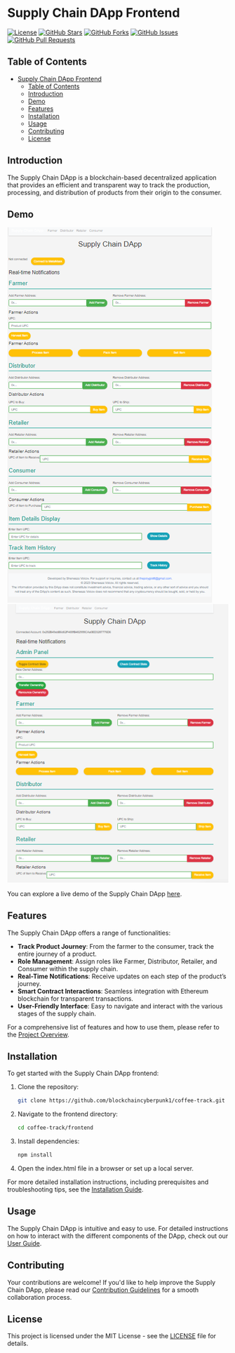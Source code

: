 # Supply Chain DApp Frontend


[![License](https://img.shields.io/badge/License-ISC-blue.svg)](LICENSE)
[![GitHub Stars](https://img.shields.io/github/stars/blockchaincyberpunk1/coffee-track)](https://github.com/blockchaincyberpunk1/coffee-track/stargazers)
[![GitHub Forks](https://img.shields.io/github/forks/blockchaincyberpunk1/coffee-track)](https://github.com/blockchaincyberpunk1/coffee-track/network/members)
[![GitHub Issues](https://img.shields.io/github/issues/blockchaincyberpunk1/coffee-track)](https://github.com/blockchaincyberpunk1/coffee-track/issues)
[![GitHub Pull Requests](https://img.shields.io/github/issues-pr/blockchaincyberpunk1/coffee-track)](https://github.com/blockchaincyberpunk1/coffee-track/pulls)


## Table of Contents

- [Supply Chain DApp Frontend](#supply-chain-dapp-frontend)
  - [Table of Contents](#table-of-contents)
  - [Introduction](#introduction)
  - [Demo](#demo)
  - [Features](#features)
  - [Installation](#installation)
  - [Usage](#usage)
  - [Contributing](#contributing)
  - [License](#license)

## Introduction

The Supply Chain DApp is a blockchain-based decentralized application that provides an efficient and transparent way to track the production, processing, and distribution of products from their origin to the consumer.

## Demo

![Supply Chain DApp Screenshot 1](screenshots/screenshot1.png)
![Supply Chain DApp Screenshot 2](screenshots/screenshot2.png)


You can explore a live demo of the Supply Chain DApp [here](https://blockchaincyberpunk1.github.io/coffee-track-frontend/).


## Features

The Supply Chain DApp offers a range of functionalities:

- **Track Product Journey**: From the farmer to the consumer, track the entire journey of a product.
- **Role Management**: Assign roles like Farmer, Distributor, Retailer, and Consumer within the supply chain.
- **Real-Time Notifications**: Receive updates on each step of the product’s journey.
- **Smart Contract Interactions**: Seamless integration with Ethereum blockchain for transparent transactions.
- **User-Friendly Interface**: Easy to navigate and interact with the various stages of the supply chain.

For a comprehensive list of features and how to use them, please refer to the [Project Overview](Project-Overview.md).

## Installation

To get started with the Supply Chain DApp frontend:

1. Clone the repository:

   ```bash
   git clone https://github.com/blockchaincyberpunk1/coffee-track.git
   ```

2. Navigate to the frontend directory:

   ```bash
   cd coffee-track/frontend
   ```

3. Install dependencies:

   ```bash
   npm install
   ```

4. Open the index.html file in a browser or set up a local server.


For more detailed installation instructions, including prerequisites and troubleshooting tips, see the [Installation Guide](Installation.md).

## Usage

The Supply Chain DApp is intuitive and easy to use. For detailed instructions on how to interact with the different components of the DApp, check out our [User Guide](User-Guide.md). 

## Contributing

Your contributions are welcome! If you'd like to help improve the Supply Chain DApp, please read our [Contribution Guidelines](CONTRIBUTING.md) for a smooth collaboration process.

## License

This project is licensed under the MIT License - see the [LICENSE](LICENSE) file for details.

